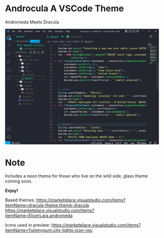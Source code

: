# Androcula A VSCode Theme

Andromeda Meets Dracula

![Screenshot](https://github.com/Jnorm911/Androcula/blob/main/img/preview.png)

# Note

Includes a neon theme for those who live on the wild side, glass theme coming soon.

**Enjoy!**

Based themes:
https://marketplace.visualstudio.com/items?itemName=dracula-theme.theme-dracula<br>
https://marketplace.visualstudio.com/items?itemName=EliverLara.andromeda

Icons used in preview:
https://marketplace.visualstudio.com/items?itemName=Yummygum.city-lights-icon-vsc
